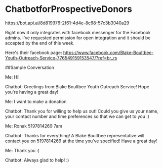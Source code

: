 # ChatbotforProspectiveDonors
https://bot.api.ai/8d819976-2f61-4d4e-8c68-57c3b3040a29

Right now it only integrates with facebook messenger for the Facebook admins. I've requested permission for open integration and it should be accepted by the end of this week.

Here's their facebook page:
https://www.facebook.com/Blake-Boultbee-Youth-Outreach-Service-776549159153547/?ref=br_rs

##Sample Conversation 

Me: Hi!

Chatbot: Greetings from Blake Boultbee Youth Outreach Service! Hope you're having a great day!

Me: I want to make a donation

Chatbot: Thank you for willing to help us out! Could you give us your name, your contact number and time preferences so that we can get to you :)

Me: Ronak 5197814269 7am

Chatbot: Thanks for everything! A Blake Boultbee representative will contact you on 5197814269 at the time you've specified! Have a great day!

Me: Thank you :)

Chatbot: Always glad to help! :)
